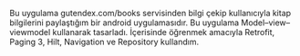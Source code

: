     
Bu uygulama gutendex.com/books servisinden bilgi çekip kullanıcıyla kitap bilgilerini paylaştığım bir android uygulamasıdır. Bu uygulama Model–view–viewmodel kullanarak tasarladı. İçerisinde öğrenmek amacıyla Retrofit, Paging 3, Hilt, Navigation ve Repository kullandım.
